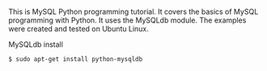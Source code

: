 This is MySQL Python programming tutorial. It covers the basics of MySQL programming with Python. It uses the MySQLdb module. The examples were created and tested on Ubuntu Linux.

MySQLdb install
```ubuntu
$ sudo apt-get install python-mysqldb
```

